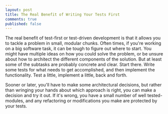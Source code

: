 ```yaml
---
layout: post
title: The Real Benefit of Writing Your Tests First
comments: true
published: false
---
```


The real benefit of test-first or test-driven development is that it allows you to tackle a problem in small, modular chunks. Often 
times, if you're working on a big software task, it can be tough to figure out where to start. You might have multiple ideas on how you could solve the problem, or be unsure about how to architect the different components of the solution. But at least some of the subtasks are probably concrete and clear. Start there. Write some tests for what needs to get accomplished, and then implement the functionality. Test a little, implement a little, back and forth.

Sooner or later, you'll have to make some architectural decisions, but rather than wringing your hands about which 
approach is right, you can make a decision and try it out. If it's wrong, you have a small number of well tested-modules, and any refactoring or modifications you make are protected by your tests.

